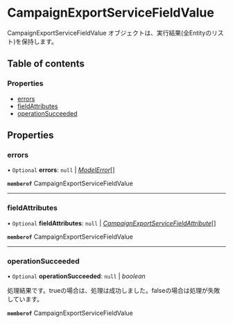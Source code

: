 # CampaignExportServiceFieldValue


<div lang=\"ja\">CampaignExportServiceFieldValue オブジェクトは、実行結果(全Entityのリスト)を保持します。</div> 

## Table of contents

### Properties

- [errors](campaignexportservicefieldvalue.md#errors)
- [fieldAttributes](campaignexportservicefieldvalue.md#fieldattributes)
- [operationSucceeded](campaignexportservicefieldvalue.md#operationsucceeded)

## Properties

### errors

• `Optional` **errors**: ``null`` \| [*ModelError*](modelerror.md)[]

**`memberof`** CampaignExportServiceFieldValue

___

### fieldAttributes

• `Optional` **fieldAttributes**: ``null`` \| [*CampaignExportServiceFieldAttribute*](campaignexportservicefieldattribute.md)[]

**`memberof`** CampaignExportServiceFieldValue

___

### operationSucceeded

• `Optional` **operationSucceeded**: ``null`` \| *boolean*

<div lang=\"ja\">処理結果です。trueの場合は、処理は成功しました。falseの場合は処理が失敗しています。</div> 

**`memberof`** CampaignExportServiceFieldValue
